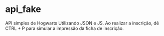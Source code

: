 # api_fake
API simples de Hogwarts
Utilizando JSON e JS.
Ao realizar a inscrição, dê CTRL + P para simular a impressão da ficha de inscrição.
